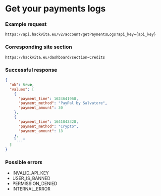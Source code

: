 # Get your payments logs

### Example request

`https://api.hackvita.eu/v2/account/getPaymentsLogs?api_key={api_key}`

### Corresponding site section

`https://hackvita.eu/dashboard?section=Credits`

### Successful response

```json
{
  "ok": true,
  "values": [
    {
      "payment_time": 1624641968,
      "payment_method": "PayPal by Salvatore",
      "payment_amount": 30
    },
    {
      "payment_time": 1641843328,
      "payment_method": "Crypto",
      "payment_amount": 18
    },
    "..."
  ]
}
```

### Possible errors

* INVALID_API_KEY
* USER_IS_BANNED
* PERMISSION_DENIED
* INTERNAL_ERROR